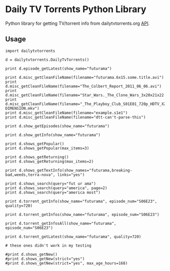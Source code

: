 # Daily TV Torrents Python Library

Python library for getting TV/torrent info from dailytvtorrents.org [API](http://api.dailytvtorrents.org/).

## Usage
    import dailytvtorrents
    
    d = dailytvtorrents.DailyTvTorrents()
    
    print d.episode_getLatest(show_name="futurama")

    print d.misc_getCleanFileName(filename="futurama.6x15.some.title.avi")
    print d.misc_getCleanFileName(filename="The_Colbert_Report_2011_06_06.avi")
    print d.misc_getCleanFileName(filename="Star_Wars._The_Clone_Wars_3x20x21x22.mp4")
    print d.misc_getCleanFileName(filename="_The_Playboy_Club_S01E01_720p_HDTV_X264-DIMENSION.mkv")
    print d.misc_getCleanFileName(filename="example.s1e1")
    print d.misc_getCleanFileName(filename="dtt-can't-parse-this")

    print d.show_getEpisodes(show_name="futurama")

    print d.show_getInfo(show_name="futurama")

    print d.shows_getPopular()
    print d.shows_getPopular(max_items=3)

    print d.shows_getReturning()
    print d.shows_getReturning(max_items=2)

    print d.shows_getTextInfo(show_names="futurama,breaking-bad,weeds,terra-nova", links="yes")

    print d.shows_search(query="fut ur ama")
    print d.shows_search(query="america", page=2)
    print d.shows_search(query="america most")

    print d.torrent_getInfo(show_name="futurama", episode_num="S06E23", quality=720)

    print d.torrent_getInfos(show_name="futurama", episode_num="S06E23")

    print d.torrent_getInfosAll(show_name="futurama", episode_num="S06E23")

    print d.torrent_getLatest(show_name="futurama", quality=720)
    
    # these ones didn't work in my testing
    
    #print d.shows_getNew()
    #print d.shows_getNew(strict="yes")
    #print d.shows_getNew(strict="yes", max_age_hours=168)

